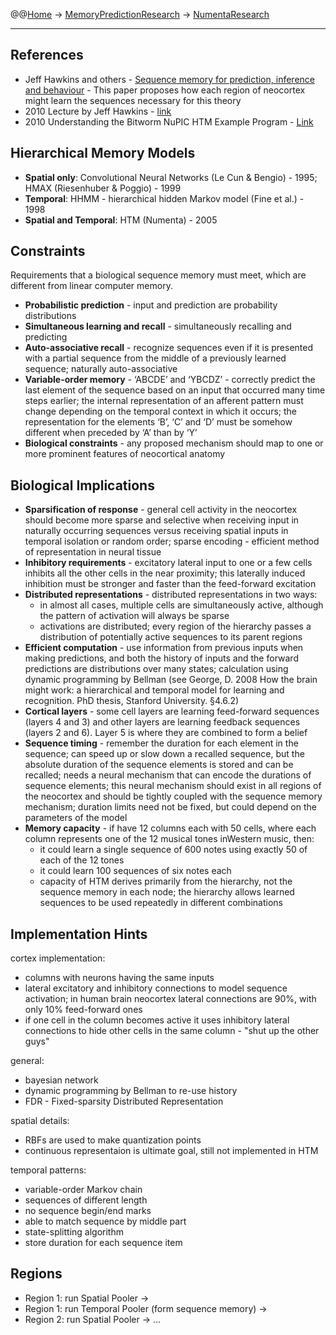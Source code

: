 @@[Home](Home.md) -> [MemoryPredictionResearch](MemoryPredictionResearch.md) -> [NumentaResearch](NumentaResearch.md)

---


## References ##

  * Jeff Hawkins and others - [Sequence memory for prediction, inference and behaviour](http://rstb.royalsocietypublishing.org/content/364/1521/1203.full.pdf) - This paper proposes how each region of neocortex might learn the sequences necessary for this theory
  * 2010 Lecture by Jeff Hawkins - [link](http://www.youtube.com/watch?v=TDzr0_fbnVk)
  * 2010 Understanding the Bitworm NuPIC HTM Example Program - [Link](http://www.openicon.com/mu/mu_blog/2010/mu_04_04_2010.html)

## Hierarchical Memory Models ##

  * **Spatial only**: Convolutional Neural Networks (Le Cun & Bengio) - 1995; HMAX (Riesenhuber & Poggio) - 1999
  * **Temporal**: HHMM - hierarchical hidden Markov model (Fine et al.) - 1998
  * **Spatial and Temporal**: HTM (Numenta) - 2005

## Constraints ##

Requirements that a biological sequence memory must meet, which are different from linear computer memory.

  * **Probabilistic prediction** - input and prediction are probability distributions
  * **Simultaneous learning and recall** - simultaneously recalling and predicting
  * **Auto-associative recall** - recognize sequences even if it is presented with a partial sequence from the middle of a previously learned sequence; naturally auto-associative
  * **Variable-order memory** - ‘ABCDE’ and ‘YBCDZ’ - correctly predict the last element of the sequence based on an input that occurred many time steps earlier; the internal representation of an afferent pattern must change depending on the temporal context in which it occurs; the representation for the elements ‘B’, ‘C’ and ‘D’ must be somehow different when preceded by ‘A’ than by ‘Y’
  * **Biological constraints** - any proposed mechanism should map to one or more prominent features of neocortical anatomy

## Biological Implications ##

  * **Sparsification of response** - general cell activity in the neocortex should become more sparse and selective when receiving input in naturally occurring sequences versus receiving spatial inputs in temporal isolation or random order; sparse encoding - efficient method of representation in neural tissue
  * **Inhibitory requirements** - excitatory lateral input to one or a few cells inhibits all the other cells in the near proximity; this laterally induced inhibition must be stronger and faster than the feed-forward excitation
  * **Distributed representations** - distributed representations in two ways:
    * in almost all cases, multiple cells are simultaneously active, although the pattern of activation will always be sparse
    * activations are distributed; every region of the hierarchy passes a distribution of potentially active sequences to its parent regions
  * **Efficient computation** - use information from previous inputs when making predictions, and both the history of inputs and the forward predictions are distributions over many states; calculation using dynamic programming by Bellman (see George, D. 2008 How the brain might work: a hierarchical and temporal model for learning and recognition. PhD thesis, Stanford University. §4.6.2)
  * **Cortical layers** - some cell layers are learning feed-forward sequences (layers 4 and 3) and other layers are learning feedback sequences (layers 2 and 6). Layer 5 is where they are combined to form a belief
  * **Sequence timing** - remember the duration for each element in the sequence; can speed up or slow down a recalled sequence, but the absolute duration of the sequence elements is stored and can be recalled; needs a neural mechanism that can encode the durations of sequence elements; this neural mechanism should exist in all regions of the neocortex and should be tightly coupled with the sequence memory mechanism; duration limits need not be fixed, but could depend on the parameters of the model
  * **Memory capacity** - if have 12 columns each with 50 cells, where each column represents one of the 12 musical tones inWestern music, then:
    * it could learn a single sequence of 600 notes using exactly 50 of each of the 12 tones
    * it could learn 100 sequences of six notes each
    * capacity of HTM derives primarily from the hierarchy, not the sequence memory in each node; the hierarchy allows learned sequences to be used repeatedly in different combinations

## Implementation Hints ##

cortex implementation:
  * columns with neurons having the same inputs
  * lateral excitatory and inhibitory connections to model sequence activation; in human brain neocortex lateral connections are 90%, with only 10% feed-forward ones
  * if one cell in the column becomes active it uses inhibitory lateral connections to hide other cells in the same column - "shut up the other guys"

general:
  * bayesian network
  * dynamic programming by Bellman to re-use history
  * FDR - Fixed-sparsity Distributed Representation

spatial details:
  * RBFs are used to make quantization points
  * continuous representaion is ultimate goal, still not implemented in HTM

temporal patterns:
  * variable-order Markov chain
  * sequences of different length
  * no sequence begin/end marks
  * able to match sequence by middle part
  * state-splitting algorithm
  * store duration for each sequence item

## Regions ##

  * Region 1: run Spatial Pooler ->
  * Region 1: run Temporal Pooler (form sequence memory) ->
  * Region 2: run Spatial Pooler -> ...